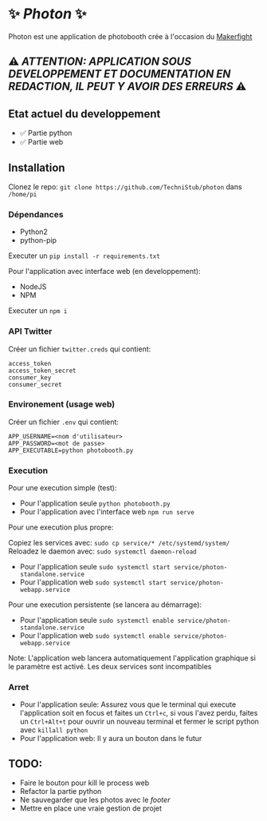 # ✨ ***Photon*** ✨

Photon est une application de photobooth crée à l'occasion du [Makerfight](https://www.makerfight.fr)

## ⚠️ ***ATTENTION: APPLICATION SOUS DEVELOPPEMENT ET DOCUMENTATION EN REDACTION, IL PEUT Y AVOIR DES ERREURS*** ⚠️

## Etat actuel du developpement

 - ✅ Partie python
 - ✅ Partie web 

## Installation

Clonez le repo: `git clone https://github.com/TechniStub/photon` dans `/home/pi`

### Dépendances

 - Python2
 - python-pip

Executer un `pip install -r requirements.txt`

Pour l'application avec interface web (en developpement):
 - NodeJS
 - NPM

Executer un `npm i`

### API Twitter

Créer un fichier `twitter.creds` qui contient:
```
access_token
access_token_secret
consumer_key
consumer_secret
```

### Environement (usage web)

Créer un fichier `.env` qui contient:
```
APP_USERNAME=<nom d'utilisateur>
APP_PASSWORD=<mot de passe>
APP_EXECUTABLE=python photobooth.py
```

### Execution 

Pour une execution simple (test): 

 - Pour l'application seule  `python photobooth.py`
 - Pour l'application avec l'interface web  `npm run serve`

Pour une execution plus propre:

Copiez les services avec: `sudo cp service/* /etc/systemd/system/`
Reloadez le daemon avec: `sudo systemctl daemon-reload`

 - Pour l'application seule `sudo systemctl start service/photon-standalone.service`
 - Pour l'application web `sudo systemctl start service/photon-webapp.service`

Pour une execution persistente (se lancera au démarrage):

 - Pour l'application seule `sudo systemctl enable service/photon-standalone.service`
 - Pour l'application web `sudo systemctl enable service/photon-webapp.service`

Note: L'application web lancera automatiquement l'application graphique si le paramètre est activé. Les deux services sont incompatibles

### Arret

 - Pour l'application seule: Assurez vous que le terminal qui execute l'application soit en focus et faites un `Ctrl+c`, si vous l'avez perdu, faites un `Ctrl+Alt+t` pour ouvrir un nouveau terminal et fermer le script python avec `killall python`
 - Pour l'application web: Il y aura un bouton dans le futur

## TODO:
 - Faire le bouton pour kill le process web
 - Refactor la partie python 
 - Ne sauvegarder que les photos avec le *footer*
 - Mettre en place une vraie gestion de projet 
